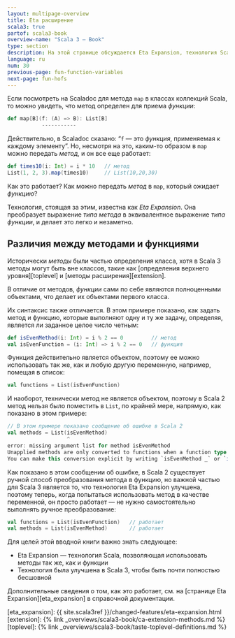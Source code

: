 ```yaml
---
layout: multipage-overview
title: Eta расширение
scala3: true
partof: scala3-book
overview-name: "Scala 3 — Book"
type: section
description: На этой странице обсуждается Eta Expansion, технология Scala, которая автоматически и прозрачно преобразует методы в функции.
language: ru
num: 30
previous-page: fun-function-variables
next-page: fun-hofs
---
```



Если посмотреть на Scaladoc для метода `map` в классах коллекций Scala, 
то можно увидеть, что метод определен для приема _функции_:

```scala
def map[B](f: (A) => B): List[B]
           -----------
```

Действительно, в Scaladoc сказано: “`f` — это _функция_, применяемая к каждому элементу”. 
Но, несмотря на это, каким-то образом в `map` можно передать _метод_, и он все еще работает:

```scala
def times10(i: Int) = i * 10   // метод
List(1, 2, 3).map(times10)     // List(10,20,30)
```

Как это работает? Как можно передать _метод_ в `map`, который ожидает _функцию_?

Технология, стоящая за этим, известна как _Eta Expansion_. 
Она преобразует выражение _типа метода_ в эквивалентное выражение _типа функции_, и делает это легко и незаметно.


## Различия между методами и функциями

Исторически _методы_ были частью определения класса, хотя в Scala 3 методы могут быть вне классов, 
такие как [определения верхнего уровня][toplevel] и [методы расширения][extension].

В отличие от методов, _функции_ сами по себе являются полноценными объектами, что делает их объектами первого класса.

Их синтаксис также отличается. 
В этом примере показано, как задать метод и функцию, которые выполняют одну и ту же задачу, 
определяя, является ли заданное целое число четным:

```scala
def isEvenMethod(i: Int) = i % 2 == 0         // метод
val isEvenFunction = (i: Int) => i % 2 == 0   // функция
```

Функция действительно является объектом, поэтому ее можно использовать так же, 
как и любую другую переменную, например, помещая в список:

```scala
val functions = List(isEvenFunction)
```

И наоборот, технически метод не является объектом, поэтому в Scala 2 метод нельзя было поместить в `List`, 
по крайней мере, напрямую, как показано в этом примере:

```scala
// В этом примере показано сообщение об ошибке в Scala 2
val methods = List(isEvenMethod)
                   ^
error: missing argument list for method isEvenMethod
Unapplied methods are only converted to functions when a function type is expected.
You can make this conversion explicit by writing `isEvenMethod _` or `isEvenMethod(_)` instead of `isEvenMethod`.
```

Как показано в этом сообщении об ошибке, в Scala 2 существует ручной способ преобразования метода в функцию, 
но важной частью для Scala 3 является то, что технология Eta Expansion улучшена, 
поэтому теперь, когда попытаться использовать метод в качестве переменной, 
он просто работает — не нужно самостоятельно выполнять ручное преобразование:

```scala
val functions = List(isEvenFunction)   // работает
val methods = List(isEvenMethod)       // работает
```

Для целей этой вводной книги важно знать следующее:

- Eta Expansion — технология Scala, позволяющая использовать методы так же, как и функции
- Технология была улучшена в Scala 3, чтобы быть почти полностью бесшовной

Дополнительные сведения о том, как это работает, см. на [странице Eta Expansion][eta_expansion] в справочной документации.

[eta_expansion]: {{ site.scala3ref }}/changed-features/eta-expansion.html
[extension]: {% link _overviews/scala3-book/ca-extension-methods.md %}
[toplevel]: {% link _overviews/scala3-book/taste-toplevel-definitions.md %}
